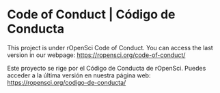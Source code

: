 # Code of Conduct | Código de Conducta

This project is under rOpenSci Code of Conduct.  You can access the last version in our webpage: https://ropensci.org/code-of-conduct/

Este proyecto se rige por el Código de Conducta de rOpenSci.  Puedes acceder a la última versión en nuestra página web: https://ropensci.org/codigo-de-conducta/
